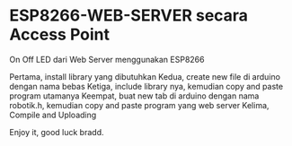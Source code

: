 # ESP8266-WEB-SERVER secara Access Point
On Off LED dari Web Server menggunakan ESP8266

Pertama, install library yang dibutuhkan
Kedua, create new file di arduino dengan nama bebas
Ketiga, include library nya, kemudian copy and paste program utamanya
Keempat, buat new tab di arduino dengan nama robotik.h, kemudian copy and paste program yang web server
Kelima, Compile and Uploading 

Enjoy it, good luck bradd.

